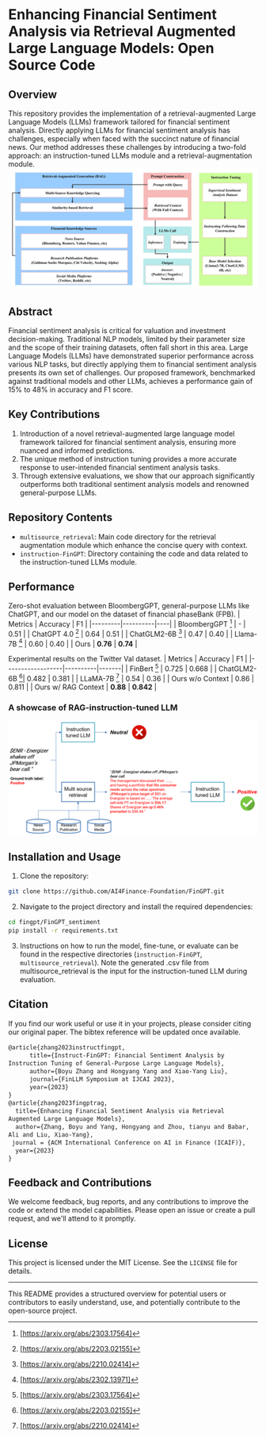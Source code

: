 # Enhancing Financial Sentiment Analysis via Retrieval Augmented Large Language Models: Open Source Code

## Overview

This repository provides the implementation of a retrieval-augmented Large Language Models (LLMs) framework tailored for financial sentiment analysis. Directly applying LLMs for financial sentiment analysis has challenges, especially when faced with the succinct nature of financial news. Our method addresses these challenges by introducing a two-fold approach: an instruction-tuned LLMs module and a retrieval-augmentation module.
![Framwork](assets/framework.jpg)
## Abstract

Financial sentiment analysis is critical for valuation and investment decision-making. Traditional NLP models, limited by their parameter size and the scope of their training datasets, often fall short in this area. Large Language Models (LLMs) have demonstrated superior performance across various NLP tasks, but directly applying them to financial sentiment analysis presents its own set of challenges. Our proposed framework, benchmarked against traditional models and other LLMs, achieves a performance gain of 15% to 48% in accuracy and F1 score.

## Key Contributions

1. Introduction of a novel retrieval-augmented large language model framework tailored for financial sentiment analysis, ensuring more nuanced and informed predictions.
2. The unique method of instruction tuning provides a more accurate response to user-intended financial sentiment analysis tasks.
3. Through extensive evaluations, we show that our approach significantly outperforms both traditional sentiment analysis models and renowned general-purpose LLMs.

## Repository Contents

- `multisource_retrieval`: Main code directory for the retrieval augmentation module which enhance the concise query with context.
- `instruction-FinGPT`: Directory containing the code and data related to the instruction-tuned LLMs module.


## Performance
Zero-shot evaluation between BloombergGPT, general-purpose LLMs like ChatGPT, and our model on the dataset of financial phaseBank (FPB).
| Metrics | Accuracy | F1 |
|---------|----------|----|
| BloombergGPT [^1^] | - | 0.51 |
| ChatGPT 4.0 [^2^] | 0.64 | 0.51 |
| ChatGLM2-6B [^3^] | 0.47 | 0.40 |
| Llama-7B [^4^] | 0.60 | 0.40 |
| Ours | **0.76** | **0.74** |

[^1^]: [https://arxiv.org/abs/2303.17564]
[^2^]: [https://arxiv.org/abs/2203.02155]
[^3^]: [https://arxiv.org/abs/2210.02414]
[^4^]: [https://arxiv.org/abs/2302.13971]

Experimental results on the Twitter Val dataset.
| Metrics          | Accuracy | F1    |
|------------------|----------|-------|
| FinBert [^1^]    | 0.725    | 0.668 |
| ChatGLM2-6B [^2^]| 0.482    | 0.381 |
| LLaMA-7B [^3^]   | 0.54     | 0.36  |
| Ours w/o Context | 0.86     | 0.811 |
| Ours w/ RAG Context | **0.88**  | **0.842** |

[^1^]: [https://arxiv.org/abs/1908.10063]
[^2^]: [https://arxiv.org/abs/2210.02414]
[^3^]: [https://arxiv.org/abs/2302.13971]

### A showcase of RAG-instruction-tuned LLM
![Case](assets/showcase.png)

## Installation and Usage

1. Clone the repository:
```bash
git clone https://github.com/AI4Finance-Foundation/FinGPT.git
```

2. Navigate to the project directory and install the required dependencies:
```bash
cd fingpt/FinGPT_sentiment
pip install -r requirements.txt
```

3. Instructions on how to run the model, fine-tune, or evaluate can be found in the respective directories (`instruction-FinGPT`, `multisource_retrieval`). Note the generated .csv file from multisource_retrieval is the input for the instruction-tuned LLM during evaluation.

## Citation

If you find our work useful or use it in your projects, please consider citing our original paper. The bibtex reference will be updated once available.

```
@article{zhang2023instructfingpt,
      title={Instruct-FinGPT: Financial Sentiment Analysis by Instruction Tuning of General-Purpose Large Language Models}, 
      author={Boyu Zhang and Hongyang Yang and Xiao-Yang Liu},
      journal={FinLLM Symposium at IJCAI 2023},
      year={2023}
}
@article{zhang2023fingptrag,
  title={Enhancing Financial Sentiment Analysis via Retrieval Augmented Large Language Models},
  author={Zhang, Boyu and Yang, Hongyang and Zhou, tianyu and Babar, Ali and Liu, Xiao-Yang},
 journal = {ACM International Conference on AI in Finance (ICAIF)},
  year={2023}
}
```

## Feedback and Contributions

We welcome feedback, bug reports, and any contributions to improve the code or extend the model capabilities. Please open an issue or create a pull request, and we'll attend to it promptly.

## License

This project is licensed under the MIT License. See the `LICENSE` file for details.

---

This README provides a structured overview for potential users or contributors to easily understand, use, and potentially contribute to the open-source project.
